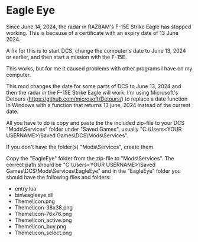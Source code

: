 # Eagle Eye

Since June 14, 2024, the radar in RAZBAM's F-15E Strike Eagle has stopped working. This is because of a certificate with an expiry date of 13 June 2024.

A fix for this is to start DCS, change the computer's date to June 13, 2024 or earlier, and then start a mission with the F-15E.

This works, but for me it caused problems with other programs I have on my computer.

This mod changes the date for some parts of DCS to June 13, 2024 and then the radar in the F-15E Strike Eagle will work. I'm using Microsoft's Detours (https://github.com/microsoft/Detours/) to replace a date function in Windows with a function that returns 13 june, 2024 instead of the current date.

All you have to do is copy and paste the the included zip-file to your DCS "Mods\Services" folder under "Saved Games", usually "C:\Users\<YOUR USERNAME>\Saved Games\DCS\Mods\Services".

If you don't have the folder(s) "Mods\Services", create them.

Copy the "EagleEye" folder from the zip-file to "Mods\Services". The correct path should be "C:\Users\<YOUR USERNAME>\Saved Games\DCS\Mods\Services\EagleEye" and in the "EagleEye" folder you should have the following files and folders:

- entry.lua
- bin\eagleeye.dll
- Theme\icon.png
- Theme\icon-38x38.png
- Theme\icon-76x76.png
- Theme\icon_active.png
- Theme\icon_buy.png
- Theme\icon_select.png

